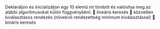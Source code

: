 Deklaráljon és inicializáljon egy 10 elemű int tömböt és valósítsa meg az alábbi algoritmusokat külön függvényként:
 lineáris keresés
 közvetlen kiválasztásos rendezés (növekvő rendezettség minimum kiválasztással)
 bináris keresés

